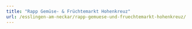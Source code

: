 ```yaml
---
title: "Rapp Gemüse- & Früchtemarkt Hohenkreuz"
url: /esslingen-am-neckar/rapp-gemuese-und-fruechtemarkt-hohenkreuz/
---
```

